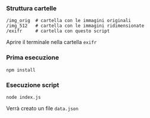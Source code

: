 ### Struttura cartelle 
```
/img_orig  # cartella con le immagini originali 
/img_512   # cartella con le immagini ridimensionate 
/exifr     # cartella con questo script 
```

Aprire il terminale nella cartella ```exifr```

### Prima esecuzione 
```
npm install
```

### Esecuzione script 
```
node index.js
```
Verrà creato un file ```data.json```
